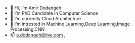 - 👋 Hi, I’m Amir Dodangeh
- 👀 I’m PhD Candidate in Computer Science
- 🌱 I’m currently Cloud Architecture
- 💞️ I’m intrested in Machine Learning,Deep Learning,Image Processing,CNN
- 📫 a.dodangeh@live.com , 

<!---
adodangeh/adodangeh is a ✨ special ✨ repository because its `README.md` (this file) appears on your GitHub profile.
You can click the Preview link to take a look at your changes.
--->
